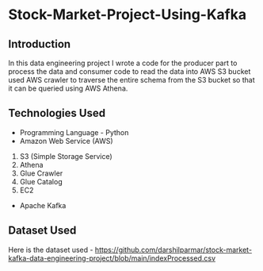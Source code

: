 # Stock-Market-Project-Using-Kafka
## Introduction 
In this data engineering project I wrote a code for the producer part to process the data and consumer code to read 
the data into AWS S3 bucket used AWS crawler to traverse the entire schema from the S3 bucket so that it can be queried 
using AWS Athena.

## Technologies Used
- Programming Language - Python
- Amazon Web Service (AWS)
1. S3 (Simple Storage Service)
2. Athena
3. Glue Crawler
4. Glue Catalog
5. EC2
- Apache Kafka

## Dataset Used
Here is the dataset used - https://github.com/darshilparmar/stock-market-kafka-data-engineering-project/blob/main/indexProcessed.csv
